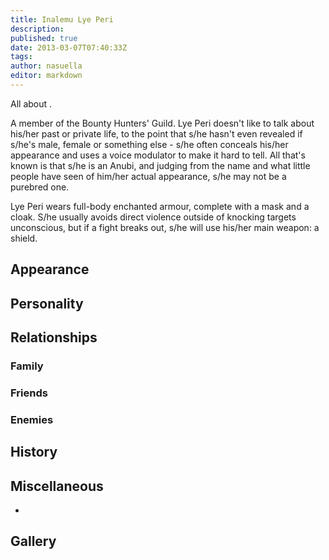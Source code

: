 ```yaml
---
title: Inalemu Lye Peri
description:
published: true
date: 2013-03-07T07:40:33Z
tags:
author: nasuella
editor: markdown
---
```


All about .

A member of the Bounty Hunters' Guild. Lye Peri doesn't like to talk about his/her past or private life, to the point that s/he hasn't even revealed if s/he's male, female or something else - s/he often conceals his/her appearance and uses a voice modulator to make it hard to tell. All that's known is that s/he is an Anubi, and judging from the name and what little people have seen of him/her actual appearance, s/he may not be a purebred one.

Lye Peri wears full-body enchanted armour, complete with a mask and a cloak. S/he usually avoids direct violence outside of knocking targets unconscious, but if a fight breaks out, s/he will use his/her main weapon: a shield.

Appearance
----------

Personality
-----------

Relationships
-------------

### Family

### Friends

### Enemies

History
-------

Miscellaneous
-------------

-

Gallery
-------